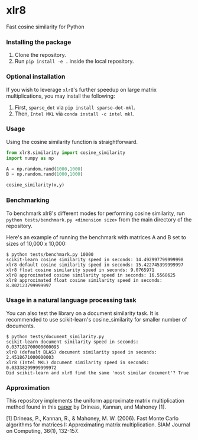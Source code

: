 # xlr8

Fast cosine similarity for Python

### Installing the package
1. Clone the repository.<br>
2. Run `pip install -e .` inside the local repository.<br>

### Optional installation
If you wish to leverage `xlr8`'s further speedup on large matrix multiplications, you may install the following:
1. First, `sparse_dot` via `pip install sparse-dot-mkl`.
2. Then, `Intel MKL` via `conda install -c intel mkl`.

### Usage

Using the cosine similarity function is straightforward.
```python
from xlr8.similarity import cosine_similarity
import numpy as np

A = np.random.rand(1000,1000)
B = np.random.rand(1000,1000)

cosine_similarity(x,y)
```

### Benchmarking

To benchmark xlr8's different modes for performing cosine similarity, run `python tests/benchmark.py <dimension size>` from the main directory of the repository.<br>

Here's an example of running the benchmark with matrices A and B set to sizes of 10,000 x 10,000:
```console
$ python tests/benchmark.py 10000
scikit-learn cosine similarity speed in seconds: 14.492997799999998
xlr8 default cosine similarity speed in seconds: 15.422745399999997
xlr8 float cosine similarity speed in seconds: 9.0765971
xlr8 approximated cosine similarity speed in seconds: 16.5568625
xlr8 approximated float cosine similarity speed in seconds: 8.802123799999997
```

### Usage in a natural language processing task

You can also test the library on a document similarity task. It is recommended to use scikit-learn's cosine_similarity for smaller number of documents.

```console
$ python tests/document_similarity.py
scikit-learn document similarity speed in seconds: 0.037181700000000095
xlr8 (default BLAS) document similarity speed in seconds: 2.4518671000000003
xlr8 (Intel MKL) document similarity speed in seconds: 0.03338299999999972
Did scikit-learn and xlr8 find the same 'most similar document'? True
```

### Approximation

This repository implements the uniform approximate matrix multiplication method found in this [paper](http://perso.ens-lyon.fr/loris.marchal/docs-data-aware/papers/paper9.pdf) by Drineas, Kannan, and Mahoney [1].

[1] Drineas, P., Kannan, R., & Mahoney, M. W. (2006). Fast Monte Carlo algorithms for matrices I: Approximating matrix multiplication. SIAM Journal on Computing, 36(1), 132-157.